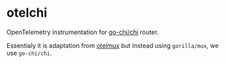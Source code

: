 # otelchi

OpenTelemetry instrumentation for [go-chi/chi](https://github.com/go-chi/chi) router.

Essentialy it is adaptation from [otelmux](https://github.com/open-telemetry/opentelemetry-go-contrib/tree/main/instrumentation/github.com/gorilla/mux/otelmux) but instead using `gorilla/mux`, we use `go-chi/chi`.